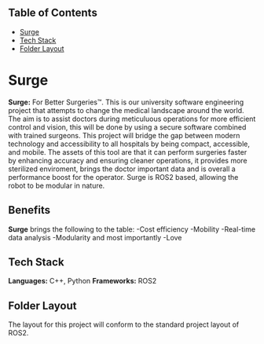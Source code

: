 ## Table of Contents
- [Surge](#surge)
- [Tech Stack](#tech-stack)
- [Folder Layout](#folder-layout)

# Surge
**Surge:** For Better Surgeries™. This is our university software engineering project that attempts to change the medical landscape around the world. The aim is to assist doctors during meticuluous operations for more efficient control and vision, this will be done by using a secure software combined with trained surgeons. This project will bridge the gap between modern technology and accessibility to all hospitals by being compact, accessible, and mobile. The assets of this tool are that it can perform surgeries faster by enhancing accuracy and ensuring cleaner operations, it provides more sterilized enviroment, brings the doctor important data and is overall a performance boost for the operator. Surge is ROS2 based, allowing the robot to be modular in nature.

## Benefits
**Surge** brings the following to the table:
-Cost efficiency
-Mobility
-Real-time data analysis 
-Modularity
and most importantly
-Love

## Tech Stack
**Languages:** C++, Python
**Frameworks:** ROS2

## Folder Layout
The layout for this project will conform to the standard project layout of ROS2.


 
